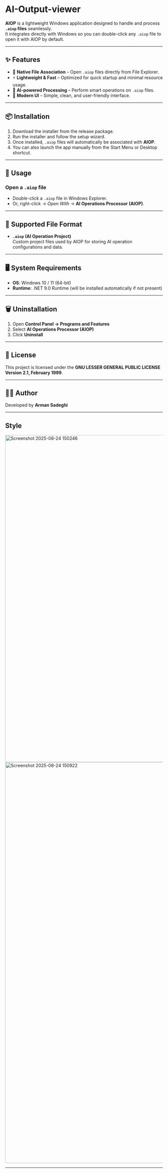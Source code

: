 # AI-Output-viewer

**AIOP** is a lightweight Windows application designed to handle and process **`.aiop` files** seamlessly.  
It integrates directly with Windows so you can double-click any `.aiop` file to open it with AIOP by default.

---

## ✨ Features

- 📂 **Native File Association** – Open `.aiop` files directly from File Explorer.  
- ⚡ **Lightweight & Fast** – Optimized for quick startup and minimal resource usage.  
- 🤖 **AI-powered Processing** – Perform smart operations on `.aiop` files.  
- 🎨 **Modern UI** – Simple, clean, and user-friendly interface.  

---

## 📦 Installation

1. Download the installer from the release package.  
2. Run the installer and follow the setup wizard.  
3. Once installed, `.aiop` files will automatically be associated with **AIOP**.  
4. You can also launch the app manually from the Start Menu or Desktop shortcut.  

---

## 🚀 Usage

### Open a `.aiop` file
- Double-click a `.aiop` file in Windows Explorer.  
- Or, right-click → *Open With* → **AI Operations Processor (AIOP)**.  

---

## 📂 Supported File Format

- **`.aiop` (AI Operation Project)**  
  Custom project files used by AIOP for storing AI operation configurations and data.  

---

## 🖥️ System Requirements

- **OS**: Windows 10 / 11 (64-bit)  
- **Runtime**: .NET 9.0 Runtime (will be installed automatically if not present)  

---

## 🗑️ Uninstallation

1. Open **Control Panel → Programs and Features**  
2. Select **AI Operations Processor (AIOP)**  
3. Click **Uninstall**  

---

## 📄 License

This project is licensed under the **GNU LESSER GENERAL PUBLIC LICENSE Version 2.1, February 1999**.  

---

## 👨‍💻 Author

Developed by **Arman Sadeghi**  

---

## Style

<img width="1165" height="1041" alt="Screenshot 2025-08-24 150246" src="https://github.com/user-attachments/assets/9f5e3a21-682f-4fef-ab85-e70f7a33d6ad" />

<img width="1161" height="1276" alt="Screenshot 2025-08-24 150922" src="https://github.com/user-attachments/assets/021e30b6-ab9d-45aa-96e6-30aabf2de0ca" />

---
